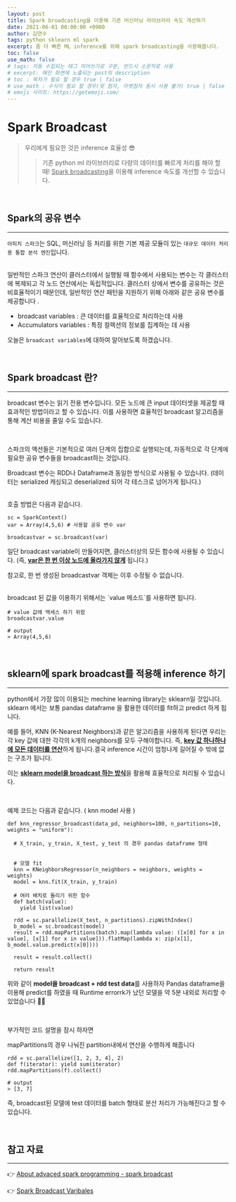 ```yaml
---
layout: post
title: Spark broadcasting을 이용해 기존 머신러닝 라이브러리 속도 개선하기
date: 2021-06-01 00:00:00 +0900
author: 김연수
tags: python sklearn ml spark
excerpt: 좀 더 빠른 ML inference를 위해 spark broadcasting을 사용해봅니다.
toc: false
use_math: false
# tags: 자동 수집되는 태그 띄어쓰기로 구분, 반드시 소문자로 사용
# excerpt: 메인 화면에 노출되는 post의 description
# toc : 목차가 필요 할 경우 true | false
# use_math : 수식이 필요 할 경우(윗 첨자, 아랫첨자 동시 사용 불가) true | false
# emoji 사이트: https://getemoji.com/
---
```


# Spark Broadcast

> 우리에게 필요한 것은 inference 효율성 😎
>> 기존 python ml 라이브러리로 다량의 데이터를 빠르게 처리를 해야 할 때!  <u>Spark broadcasting</u>을 이용해 inference 속도를 개선할 수 있습니다. 

<br/>

## Spark의 공유 변수

<hr/>

`아피치 스파크`는 SQL, 머신러닝 등 처리를 위한 기본 제공 모듈이 있는 `대규모 데이터 처리용 통합 분석 엔진`입니다. 

<br/>
일반적인 스파크 연산이 클러스터에서 실행될 때 함수에서 사용되는 변수는 각 클러스터에 복제되고 각 노드 연산에서는 독립적입니다. 클러스터 상에서 변수를 공유하는 것은 비효율적이기 때문인데, 일반적인 연산 패턴을 지원하기 위해 아래와 같은 공유 변수를 제공합니다
.

- broadcast variables : 큰 데이터를 효율적으로 처리하는데 사용
- Accumulators variables : 특정 컬렉션의 정보를 집계하는 데 사용

오늘은 `broadcast variables`에 대하여 알아보도록 하겠습니다.

<br/>

## Spark broadcast 란?

<hr/>

broadcast 변수는 읽기 전용 변수입니다. 모든 노드에 큰 input 데이터셋을 제공할 때 효과적인 방법이라고 할 수 있습니다. 이를 사용하면 효율적인 broadcast 알고리즘을 통해 계산 비용을 줄일 수도 있습니다.

<br/>

스파크의 액션들은 기본적으로 여러 단계의 집합으로 실행되는데, 자동적으로 각 단계에 필요한 공유 변수들을 broadcast하는 것입니다.

Broadcast 변수는 RDD나 Dataframe과 동일한 방식으로 사용될 수 있습니다. (데이터는 serialized 캐싱되고 deserialized 되어 각 테스크로 넘어가게 됩니다.) 

<br/>
호출 방법은 다음과 같습니다.

```shell
sc = SparkContext()
var = Array(4,5,6) # 사용할 공유 변수 var

broadcastvar = sc.broadcast(var)
```
일단 broadcast variable이 만들어지면, 클러스터상의 모든 함수에 사용될 수 있습니다. (즉, <b><u>var은 한 번 이상 노드에 올라가지 않게</u></b> 됩니다.)

참고로, 한 번 생성된 broadcastvar 객체는 이후 수정될 수 없습니다.

<br/> 
broadcast 된 값을 이용하기 위해서는 `value 메소드`를 사용하면 됩니다.

```shell
# value 값에 액세스 하기 위함
broadcastvar.value

# output
> Array(4,5,6)
```

<br/>

## sklearn에 spark broadcast를 적용해 inference 하기

<hr/>

python에서 가장 많이 이용되는 mechine learning library는 sklearn일 것입니다. sklearn 에서는 보통 pandas dataframe 을 활용한 데이터를 fit하고 predict 하게 됩니다. 

예를 들어, KNN (K-Nearest Neighbors)과 같은 알고리즘을 사용하게 된다면 우리는 각 key 값에 대한 각각의 k개의 neighbors를 모두 구해야합니다. 즉, <b><u>key 값 하나하나에 모든 데이터를 연산</u></b>하게 됩니다.결국 inference 시간이 엄청나게 길어질 수 밖에 없는 구조가 됩니다. 

이는 <b><u>sklearn model을 broadcast 하는 방식</u></b>을 활용해 효율적으로 처리될 수 있습니다.

<br/>

예제 코드는 다음과 같습니다. ( knn model 사용 )

```shell
def knn_regressor_broadcast(data_pd, neighbors=100, n_partitions=10, weights = "uniform"):

  # X_train, y_train, X_test, y_test 의 경우 pandas dataframe 형태
  

  # 모델 fit
  knn = KNeighborsRegressor(n_neighbors = neighbors, weights = weights)
  model = knn.fit(X_train, y_train)
  
  # 여러 배치로 돌리기 위한 함수
  def batch(value):
    yield list(value)
    
  rdd = sc.parallelize(X_test, n_partitions).zipWithIndex()
  b_model = sc.broadcast(model)
  result = rdd.mapPartitions(batch).map(lambda value: ([x[0] for x in value], [x[1] for x in value])).flatMap(lambda x: zip(x[1], b_model.value.predict(x[0])))
  
  result = result.collect()

  return result
```

위와 같이 <b>model을 broadcast + rdd test data</b>를 사용하자 Pandas dataframe을 이용해 predict를 하였을 때 Runtime errorrk가 났던 모델을 약 5분 내외로 처리할 수 있었습니다 👏👏

<br/>

부가적인 코드 설명을 잠시 하자면

mapPartitions의 경우 나눠진 partition내에서 연산을 수행하게 해줍니다
```shell
rdd = sc.parallelize([1, 2, 3, 4], 2)
def f(iterator): yield sum(iterator)
rdd.mapPartitions(f).collect()

# output
> [3, 7]
```
즉, broadcast된 모델에 test 데이터를 batch  형태로 분산 처리가 가능해진다고 할 수 있습니다.

<br/>

## 참고 자료

<hr/>

👉 [About advaced spark programming - spark broadcast](https://www.tutorialspoint.com/apache_spark/advanced_spark_programming.htm)

👉 [Spark Broadcast Varibales](https://sparkbyexamples.com/spark/spark-broadcast-variables/)
